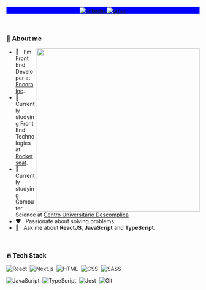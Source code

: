 
<!-- <h1 align="center">Hi, I'm Filipe Ribeiro! <img src="https://raw.githubusercontent.com/kaueMarques/kaueMarques/master/hi.gif" width="30px"></h1> -->

<p align="center" style="background:blue">
  <a href="https://www.linkedin.com/in/filiperpaiva/" target="_blank">
    <img align="center" src="https://img.shields.io/badge/-filiperpaiva-0a66c2?style=flat-square&logo=Linkedin&logoColor=white" alt="linkedin"/>
  </a>
  <a href="mailto:filipepaiva240@gmail.com">
    <img align="center" src="https://img.shields.io/badge/-filipepaiva240-0a66c2?style=flat-square&logo=Gmail&logoColor=white" alt="gmail"/>
  </a>
</p>

<br />


### 👨 About me

<img align="right" width="425em" src="https://github-readme-stats.vercel.app/api?username=ribeiro240&count_private=true&theme=algolia&include_all_commits=true"/>

- 🔭 &nbsp; I'm Front End Developer at [Encora Inc](https://www.grupoboticario.com.br/).
- 🚀 &nbsp; Currently studying Front End Technologies at [Rocketseat](https://app.rocketseat.com.br/me/filiperpaiva).
- 🚀 &nbsp; Currently studying Computer Science at [Centro Universitário Descomplica](https://descomplica.com.br/)
- ❤️ &nbsp; Passionate about solving problems.
- 💬 &nbsp; Ask me about **ReactJS**, **JavaScript** and **TypeScript**.

<br />

### 🔥 Tech Stack

![React](https://img.shields.io/badge/-ReactJS-05122A?style=flat-square&logo=react)&nbsp;
![Next.js](https://img.shields.io/badge/-Next.js-05122A?style=flat-square&logo=next.js)&nbsp;
![HTML](https://img.shields.io/badge/-HTML-05122A?style=flat-square&logo=HTML5)&nbsp;
![CSS](https://img.shields.io/badge/-CSS-05122A?style=flat-square&logo=CSS3&logoColor=1572B6)&nbsp;
![SASS](https://img.shields.io/badge/-SASS-05122A?style=flat-square&logo=SASS)&nbsp;

![JavaScript](https://img.shields.io/badge/-JavaScript-05122A?style=flat-square&logo=JavaScript)&nbsp;
![TypeScript](https://img.shields.io/badge/-TypeScript-05122A?style=flat-square&logo=TypeScript)&nbsp;
![Jest](https://img.shields.io/badge/-Jest-05122A?style=flat-square&logo=jest&logoColor=orange)&nbsp;
![Git](https://img.shields.io/badge/-Git-05122A?style=flat-square&logo=git)&nbsp;
